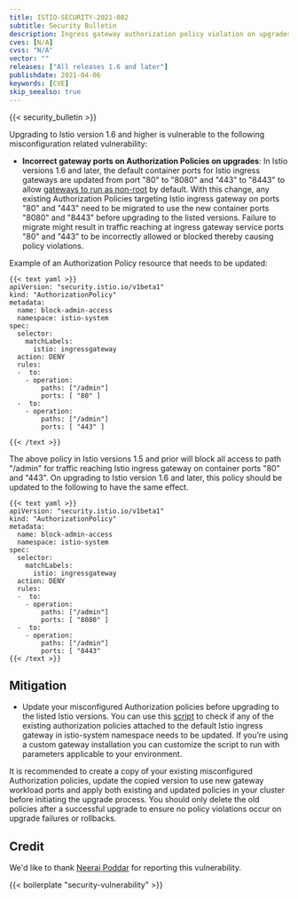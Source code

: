 ```yaml
---
title: ISTIO-SECURITY-2021-002
subtitle: Security Bulletin
description: Ingress gateway authorization policy violation on upgrades.
cves: [N/A]
cvss: "N/A"
vector: ""
releases: ["All releases 1.6 and later"]
publishdate: 2021-04-06
keywords: [CVE]
skip_seealso: true
---
```


{{< security_bulletin >}}

Upgrading to Istio version 1.6 and higher is vulnerable to the following
misconfiguration related vulnerability:

- **Incorrect gateway ports on Authorization Policies on upgrades**: In Istio
versions 1.6 and later, the default container ports for Istio ingress
gateways are updated from port "80" to "8080" and "443" to "8443" to allow
[gateways to run as non-root](/news/releases/1.7.x/announcing-1.7/upgrade-notes/#gateways-run-as-non-root)
by default. With this change, any existing Authorization Policies targeting
Istio ingress gateway on ports "80" and "443" need to be migrated to use the
new container ports "8080" and "8443" before upgrading to the listed versions.
Failure to migrate might result in traffic reaching at ingress gateway service
ports "80" and "443" to be incorrectly allowed or blocked thereby causing policy
violations.

Example of an Authorization Policy resource that needs to be updated:

    {{< text yaml >}}
    apiVersion: "security.istio.io/v1beta1"
    kind: "AuthorizationPolicy"
    metadata:
      name: block-admin-access
      namespace: istio-system
    spec:
      selector:
        matchLabels:
          istio: ingressgateway
      action: DENY
      rules:
      -  to:
        - operation:
            paths: ["/admin"]
            ports: [ "80" ]
      -  to:
        - operation:
            paths: ["/admin"]
            ports: [ "443" ]

    {{< /text >}}

The above policy in Istio versions 1.5 and prior will block all access to path
"/admin" for traffic reaching Istio ingress gateway on container ports "80"
and "443". On upgrading to Istio version 1.6 and later, this policy should
be updated to the following to have the same effect.

    {{< text yaml >}}
    apiVersion: "security.istio.io/v1beta1"
    kind: "AuthorizationPolicy"
    metadata:
      name: block-admin-access
      namespace: istio-system
    spec:
      selector:
        matchLabels:
          istio: ingressgateway
      action: DENY
      rules:
      -  to:
        - operation:
            paths: ["/admin"]
            ports: [ "8080" ]
      -  to:
        - operation:
            paths: ["/admin"]
            ports: [ "8443"
    {{< /text >}}

## Mitigation

- Update your misconfigured Authorization policies before upgrading to the
listed Istio versions. You can use this [script](./check.sh)
to check if any of the existing authorization policies
attached to the default Istio ingress gateway in istio-system namespace needs
to be updated. If you’re using a custom gateway installation you can customize
the script to run with parameters applicable to your environment.

It is recommended to create a copy of your existing misconfigured Authorization
policies, update the copied version to use new gateway workload ports and
apply both existing and updated policies in your cluster before initiating
the upgrade process. You should only delete the old policies after a
successful upgrade to ensure no policy violations occur on upgrade
failures or rollbacks.

## Credit

We'd like to thank [Neeraj Poddar](https://twitter.com/nrjpoddar)
for reporting this vulnerability.

{{< boilerplate "security-vulnerability" >}}
